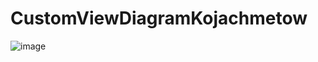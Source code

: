 # CustomViewDiagramKojachmetow
![image](https://user-images.githubusercontent.com/95270216/221605178-53b8df8d-c0b7-4a39-8bda-a6933e38a617.png)
